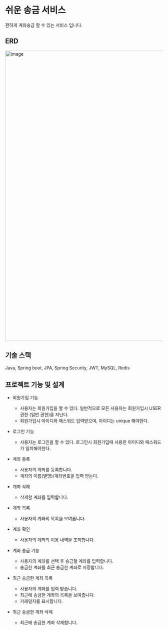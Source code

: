 # 쉬운 송금 서비스
편하게 계좌송금 할 수 있는 서비스 입니다.

## ERD
<img width="927" alt="image" src="https://github.com/HoChanLee/EasyRemittance/assets/106670454/d4e62168-8aa5-4e37-bc3e-c9ec5fde62e4">


## 기술 스택
Java, Spring boot, JPA, Spring Security, JWT, MySQL, Redis

## 프로젝트 기능 및 설계
- 회원가입 기능
  - 사용자는 회원가입을 할 수 있다. 일반적으로 모든 사용자는 회원가입시 USER 권한 (일반 권한)을 지닌다. 
  - 회원가입시 아이디와 패스워드 입력받으며, 아이디는 unique 해야한다. 

- 로그인 기능
  - 사용자는 로그인을 할 수 있다. 로그인시 회원가입때 사용한 아이디와 패스워드가 일치해야한다. 

- 계좌 등록
  - 사용자의 계좌를 등록합니다.
  - 계좌의 이름(별명)/계좌번호을 입력 받는다.
    
- 계좌 삭제
  - 삭제할 계좌를 입력합니다.

- 계좌 목록
  - 사용자의 계좌의 목록을 보여줍니다.

- 계좌 확인
  - 사용자의 계좌의 이용 내역을 조회합니다.

- 계좌 송금 기능
  - 사용자의 계좌를 선택 후 송금할 계좌를 입력합니다.
  - 송금한 계좌를 최근 송금한 계좌로 저장합니다.

- 최근 송금한 계좌 목록
  - 사용자의 계좌를 입력 받습니다.
  - 최근에 송금한 계좌의 목록을 보여줍니다.
  - 거래일자를 표시합니다.

- 최근 송금한 계좌 삭제
  - 최근에 송금한 계좌 삭제합니다.
     
